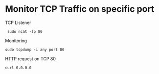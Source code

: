 
Monitor TCP Traffic on specific port
====================================

TCP Listener
```
 sudo ncat -lp 80
```

Monitoring
```
sudo tcpdump -i any port 80
```

HTTP request on TCP 80
```
curl 0.0.0.0
```



